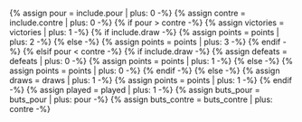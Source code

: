 {% assign pour = include.pour | plus: 0 -%}
{% assign contre = include.contre | plus: 0 -%}
{% if pour > contre -%}
{%   assign victories = victories | plus: 1 -%}
{% if include.draw -%}
{%   assign points = points | plus: 2 -%}
{% else -%}
{%   assign points = points | plus: 3 -%}
{% endif -%}
{% elsif pour < contre -%}
{% if include.draw -%}
{%   assign defeats = defeats | plus: 0 -%}
{%   assign points = points | plus: 1 -%}
{% else -%}
{%   assign points = points | plus: 0 -%}
{% endif -%}
{% else -%}
{%   assign draws = draws | plus: 1 -%}
{%   assign points = points | plus: 1 -%}
{% endif -%}
{% assign played = played | plus: 1 -%}
{% assign buts_pour = buts_pour | plus: pour -%}
{% assign buts_contre = buts_contre | plus: contre -%}
